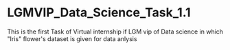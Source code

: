 # LGMVIP_Data_Science_Task_1.1
This is the first Task of Virtual internship if LGM vip of Data science in which "Iris" flower's dataset is given for data anlysis
